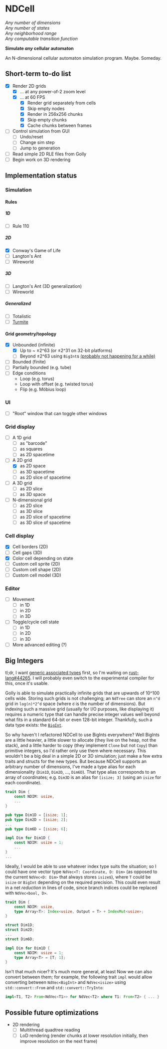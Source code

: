 # NDCell

_Any number of dimensions_  
_Any number of states_  
_Any neighborhood range_  
_Any computable transition function_

**Simulate _any_ cellular automaton**

An N-dimensional cellular automaton simulation program. Maybe. Someday.

## Short-term to-do list

- [x] Render 2D grids
    + [x] ... at any power-of-2 zoom level
    + [x] ... at 60 FPS
        * [x] Render grid separately from cells
        * [x] Skip empty nodes
        * [x] Render in 256x256 chunks
        * [x] Skip empty chunks
        * [x] Cache chunks between frames
- [ ] Control simulation from GUI
    + [ ] Undo/reset
    + [ ] Change sim step
    + [ ] Jump to generation
- [ ] Read simple 2D RLE files from Golly
- [ ] Begin work on 3D rendering

## Implementation status

### Simulation

#### Rules

##### 1D

- [ ] Rule 110

##### 2D

- [x] Conway's Game of Life
- [ ] Langton's Ant
- [ ] Wireworld

##### 3D

- [ ] Langton's Ant (3D generalization)
- [ ] Wireworld

##### Generalized

- [ ] Totalistic
- [ ] [Turmite](https://en.wikipedia.org/wiki/Turmite)

#### Grid geometry/topology

- [x] Unbounded (infinite)
    + [x] Up to ~ ±2^63 (or ±2^31 on 32-bit platforms)
    + [ ] Beyond ±2^63 using `BigInt`s [(probably not happening for a while)](#big-integers)
- [ ] Bounded (finite)
- [ ] Partially bounded (e.g. tube)
- [ ] Edge conditions
    + Loop (e.g. torus)
    + Loop with offset (e.g. twisted torus)
    + Flip (e.g. Möbius loop)

### UI

- [ ] "Root" window that can toggle other windows

### Grid display

- [ ] A 1D grid
    + [ ] as "barcode"
    + [ ] as squares
    + [ ] as 2D spacetime
- [ ] A 2D grid
    + [x] as 2D space
    + [ ] as 3D spacetime
    + [ ] as 2D slice of spacetime
- [ ] A 3D grid
    + [ ] as 2D slice
    + [ ] as 3D space
- [ ] N-dimensional grid
    + [ ] as 2D slice
    + [ ] as 3D slice
    + [ ] as 2D slice of spacetime
    + [ ] as 3D slice of spacetime

### Cell display

- [x] Cell borders (2D)
- [ ] Cell gaps (3D)
- [x] Color cell depending on state
- [ ] Custom cell sprite (2D)
- [ ] Custom cell shape (2D)
- [ ] Custom cell model (3D)

### Editor

- [ ] Movement
    + [ ] in 1D
    + [ ] in 2D
    + [ ] in 3D
- [ ] Toggle/cycle cell state
    + [ ] in 1D
    + [ ] in 2D
    + [ ] in 3D
- [ ] More advanced editing (?)

## Big Integers

tl;dr, I want [generic associated types](https://github.com/rust-lang/rfcs/blob/master/text/1598-generic_associated_types.md) first, so I'm waiting on [rust-lang#44265](https://github.com/rust-lang/rust/issues/44265). I will probably even switch to the experimental compiler for this, once it's usable.

Golly is able to simulate practically infinite grids that are upwards of 10^100 cells wide. Storing such grids is not challenging; an `NdTree` can store an `n^d` grid in `log(n)*2^d` space (where `d` is the number of dimensions). But indexing such a massive grid (usually for I/O purposes, like displaying it) requires a numeric type that can handle precise integer values well beyond what fits in a standard 64-bit or even 128-bit integer. Thankfully, such a data type exists: the [`BigInt`](https://rust-num.github.io/num/num/struct.BigInt.html).

So why haven't I refactored NDCell to use BigInts everywhere? Well BigInts are a little heavier, a little slower to allocate (they live on the heap, not the stack), and a little harder to copy (they implement `Clone` but not `Copy`) than primitive integers, so I'd rather only use them where necessary. This wouldn't be a big deal in a simple 2D or 3D simulation; just make a few extra traits and structs for the new types. But because NDCell supports an arbitrary number of dimensions, I've made a type alias for each dimensionality (`Dim1D`, `Dim2D`, ..., `Dim6D`). That type alias corresponds to an array of coordinates; e.g. `Dim3D` is an alias for `[isize; 3]` (using an `isize` for each coordinate).

```rust
trait Dim {
    const NDIM: usize,
    ...
}

pub type Dim1D = [isize; 1];
pub type Dim2D = [isize; 2];
...
pub type Dim6D = [isize; 6];

impl Dim for Dim1D {
    const NDIM: usize = 1;
    ...
}
...
```

Ideally, I would be able to use whatever index type suits the situation; so I could have one vector type `NdVec<T: Coordinate, D: Dim>` (as opposed to the current `NdVec<D: Dim>` that always stores `isize`s), where `T` could be `isize` or `BigInt` depending on the required precision. This could even result in a net _reduction_ in lines of code, since branch indices could be replaced with `NdVec<bool, D>`.

```rust
trait Dim {
    const NDIM: usize,
    type Array<T>: Index<usize, Output = T> + IndexMut<usize>;
}

struct Dim1D;
struct Dim2D;
...
struct Dim6D;

impl Dim for Dim1D {
    const NDIM: usize = 1;
    type Array<T> = [T; 1];
}
```

Isn't that much nicer? It's much more general, at least Now we can also convert between them; for example, the following trait `impl` would allow converting between `NdVec<BigInt>` and `NdVec<isize>` using `std::convert::From` and `std::convert::TryInto`:

```rust
impl<T1, T2> From<NdVec<T1>> for NdVec<T2> where T1: From<T2> { ... }
```

## Possible future optimizations

- 2D rendering
    + [ ] Multithread quadtree reading
    + [ ] LoD rendering (render chunks at lower resolution initially, then improve resolution on the next frame)
